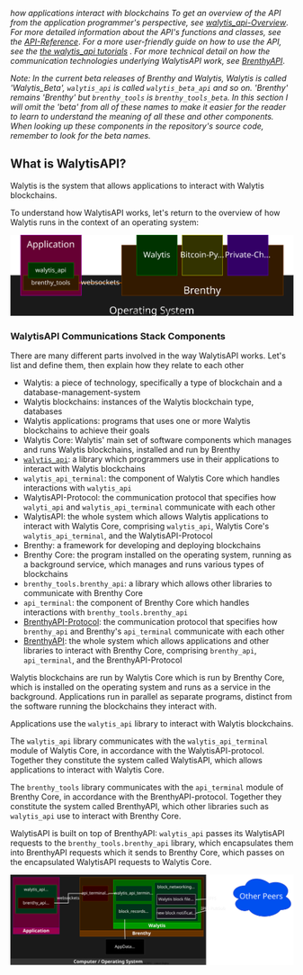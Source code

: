 _how applications interact with blockchains_
_To get an overview of the API from the application programmer's perspective, see [walytis_api-Overview](/Documentation/Walytis/User/walytis_api-Overview.md)_.
_For more detailed information about the API's functions and classes, see the [API-Reference](../API-Reference/walytis_beta_api/walytis_beta_interface.html)_.
_For a more user-friendly guide on how to use the API, see the [the walytis_api tutorials](../Tutorials/0-TutorialOverview.md) ._
_For more technical detail on how the communication technologies underlying WalytisAPI work, see [BrenthyAPI](/Documentation/Brenthy/Technical/BrenthyAPI.md)_.

_Note: In the current beta releases of Brenthy and Walytis, Walytis is called 'Walytis_Beta', `walytis_api` is called `walytis_beta_api` and so on. 'Brenthy' remains 'Brenthy' but `brenthy_tools` is `brenthy_tools_beta`. In this section I will omit the 'beta' from all of these names to make it easier for the reader to learn to understand the meaning of all these and other components. When looking up these components in the repository's source code, remember to look for the beta names._

## What is WalytisAPI?

Walytis is the system that allows applications to interact with Walytis blockchains.

To understand how WalytisAPI works, let's return to the overview of how Walytis runs in the context of an operating system:

![](/Documentation/Brenthy/Meaning/OS-Brenthy-Blockchain-Model.drawio.svg)



### WalytisAPI Communications Stack Components

There are many different parts involved in the way WalytisAPI works.
Let's list and define them, then explain how they relate to each other
- Walytis: a piece of technology, specifically a type of blockchain and a database-management-system
- Walytis blockchains: instances of the Walytis blockchain type, databases
- Walytis applications: programs that uses one or more Walytis blockchains to achieve their goals
- Walytis Core: Walytis' main set of software components which manages and runs Walytis blockchains, installed and run by Brenthy
- [`walytis_api`](walytis_api-Overview.md): a library which programmers use in their applications to interact with Walytis blockchains
- `walytis_api_terminal`: the component of Walytis Core which handles interactions with `walytis_api`
- WalytisAPI-Protocol: the communication protocol that specifies how `walyti_api` and `walytis_api_terminal` communicate with each other
- WalytisAPI: the whole system which allows Walytis applications to interact with Walytis Core, comprising `walytis_api`, Walytis Core's `walytis_api_terminal`, and the WalytisAPI-Protocol
- Brenthy: a framework for developing and deploying blockchains
- Brenthy Core: the program installed on the operating system, running as a background service, which manages and runs various types of blockchains
- `brenthy_tools.brenthy_api`: a library which allows other libraries to communicate with Brenthy Core
- `api_terminal`: the component of Brenthy Core which handles interactions with `brenthy_tools.brenthy_api`
- [BrenthyAPI-Protocol](/Documentation/Brenthy/Technical/BrenthyAPI-Protocol.md): the communication protocol that specifies how `brenthy_api` and Brenthy's `api_terminal` communicate with each other
- [BrenthyAPI](/Documentation/Brenthy/Technical/BrenthyAPI.md): the whole system which allows applications and other libraries to interact with Brenthy Core, comprising `brenthy_api`, `api_terminal`, and the BrenthyAPI-Protocol

Walytis blockchains are run by Walytis Core which is run by Brenthy Core, which is installed on the operating system and runs as a service in the background.
Applications run in parallel as separate programs, distinct from the software running the blockchains they interact with.

Applications use the `walytis_api` library to interact with Walytis blockchains.

The `walytis_api` library communicates with the `walytis_api_terminal` module of Walytis Core, in accordance with the WalytisAPI-protocol.
Together they constitute the system called WalytisAPI, which allows applications to interact with Walytis Core.

The `brenthy_tools` library communicates with the `api_terminal` module of Brenthy Core, in accordance with the BrenthyAPI-protocol.
Together they constitute the system called BrenthyAPI, which other libraries such as `walytis_api` use to interact with Brenthy Core.

WalytisAPI is built on top of BrenthyAPI: `walytis_api` passes its WalytisAPI requests to the `brenthy_tools.brenthy_api` library, which encapsulates them into BrenthyAPI requests which it sends to Brenthy Core, which passes on the encapsulated WalytisAPI requests to Walytis Core.

![](/Documentation/Walytis/Technical/DataFlow.drawio.svg)


